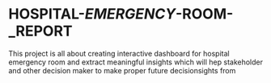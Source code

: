 # HOSPITAL-_EMERGENCY_-ROOM-_REPORT
This project is all about creating interactive dashboard for hospital emergency room and extract meaningful insights which will hep stakeholder and other decision maker to make proper future decisionsights from 
